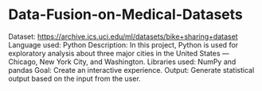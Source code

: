 # Data-Fusion-on-Medical-Datasets

Dataset: https://archive.ics.uci.edu/ml/datasets/bike+sharing+dataset
Language used: Python
Description: In this project, Python is used for exploratory analysis about three major cities in the United States — Chicago, New York City, and Washington.
Libraries used: NumPy and pandas
Goal: Create an interactive experience.
Output: Generate statistical output based on the input from the user. 
